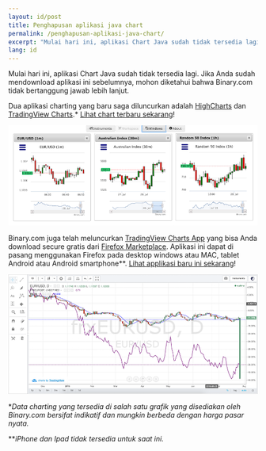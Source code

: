 ```yaml
---
layout: id/post
title: Penghapusan aplikasi java chart
permalink: /penghapusan-aplikasi-java-chart/
excerpt: "Mulai hari ini, aplikasi Chart Java sudah tidak tersedia lagi. Jika Anda sudah mendownload aplikasi ini sebelumnya, mohon diketahui bahwa Binary.com tidak bertanggung jawab lebih lanjut..."
lang: id 
---
```



Mulai hari ini, aplikasi Chart Java sudah tidak tersedia lagi. Jika Anda sudah mendownload aplikasi ini sebelumnya, mohon diketahui bahwa Binary.com tidak bertanggung jawab lebih lanjut.

Dua aplikasi charting yang baru saga diluncurkan adalah [HighCharts](https://highcharts.binary.com/?l=ID&utm_source=blog&utm_medium=social&utm_content=ID&utm_campaign=whatsnew&utm_source=blog&utm_medium=social&utm_content=ID&utm_campaign=whatsnew) dan [TradingView Charts](https://tradingview.binary.com/?l=ID&utm_source=blog&utm_medium=social&utm_content=ID&utm_campaign=whatsnew&utm_source=blog&utm_medium=social&utm_content=ID&utm_campaign=whatsnew).*
[Lihat chart terbaru sekarang](https://www.binary.com/charting/?l=ID&utm_source=blog&utm_medium=social&utm_content=EN&utm_campaign=whatsnew&utm_source=blog&utm_medium=social&utm_content=ID&utm_campaign=whatsnew)!

![](/images/blog-image1-charts.png)

Binary.com juga telah meluncurkan [TradingView Charts App](https://marketplace.firefox.com/app/binary-ltd-tradingview-charts?src=search) yang bisa Anda download secure gratis dari [Firefox Marketplace](https://marketplace.firefox.com/app/binary-ltd-tradingview-charts?src=search). Aplikasi ini dapat di pasang menggunakan Firefox pada desktop windows atau MAC, tablet Android atau Android smartphone**. [Lihat applikasi baru ini sekarang](https://marketplace.firefox.com/app/binary-ltd-tradingview-charts/?src=search)!

![](/images/blog-image-charts2.png)

**Data charting yang tersedia di salah satu grafik yang disediakan oleh Binary.com bersifat indikatif dan mungkin berbeda dengan harga pasar nyata.*

***iPhone dan Ipad tidak tersedia untuk saat ini.*
